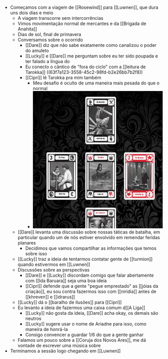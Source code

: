 - Começamos com a viagem de [[Rosewind]] para [[Luwnen]], que dura uns dois dias e meio
	- A viagem transcorre sem intercorrências
	- Vimos movimentação normal de mercantes e da [[Brigada de Anahita]]
	- Dias de sol, final de primavera
	- Conversamos sobre o ocorrido
		- [[Dare]] diz que não sabe exatamente como canalizou o poder do amuleto
		- [[Lucky]] e [[Dare]] me perguntam sobre eu ter sido poupada e ter falado a língua do
		- Eu conecto o cântico de "fora do ciclo" com a [[leitura de Tarokka]] ((63f7a123-3558-45c2-98fd-b2e26bb7b2f8))
		- [[Cipri]] lê Tarokka pra mim também
			- Meu desafio é oculto de uma maneira mais pesada do que o normal
			- ![image.png](../assets/image_1678637273305_0.png)
	- [[Dare]] levanta uma discussão sobre nossas táticas de batalha, em particular quando um de nós estiver envolvido em remendar feridas planares
		- Decidimos que vamos compartilhar as informações que temos sobre isso
	- [[Lucky]] traz a ideia de tentarmos contatar gente de [[turmion]] quando estivermos em [[Luwnen]]
	- Discussões sobre as perspectivas
		- [[Dare]] e [[Lucky]] discordam comigo que falar abertamente com [[Ida Baruara]] seja uma boa ideia
		- [[Cipri]] defende que a gente  "pegue emprestado" as [[jóias da criação]], eu sou contra fazermos isso com [[niridia]] antes de [[khreven]] e [[idrarus]]
	- [[Lucky]] dá o [[baralho de ilusões]] para [[Cipri]]
	- Eu levanto a ideia de fazermos uma caixa comum d[[A Liga]]
		- [[Lucky]] não gosta da ideia, [[Dare]] acha okay, os demais são neutros
		- [[Lucky]] sugere usar o nome de Ariadne para isso, como maneira de honrá-la
		- Consigo convencer a guardar 1/6 do que a gente ganhar
	- Falamos um pouco sobre a [[Coruja dos Novos Ares]], me dá vontade de escrever uma música sobre
- Terminamos a sessão logo chegando em [[Luwnen]]